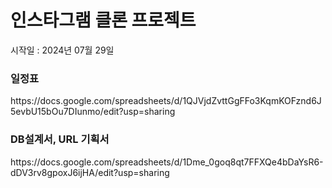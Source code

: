 <h1>인스타그램 클론 프로젝트 </h1>

<div>
  시작일 : 2024년 07월 29일
</div>

<h3>일정표</h3>
https://docs.google.com/spreadsheets/d/1QJVjdZvttGgFFo3KqmKOFznd6J5evbU15bOu7DIunmo/edit?usp=sharing
<br>


<h3>DB설계서, URL 기획서</h3>
https://docs.google.com/spreadsheets/d/1Dme_0goq8qt7FFXQe4bDaYsR6-dDV3rv8gpoxJ6ijHA/edit?usp=sharing
